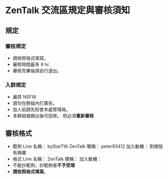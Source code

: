 # ZenTalk 交流區規定與審核須知
## 規定
### 審核規定
* 請依照格式填寫。
* 審核時間最多 8 hr.
* 審核完畢後請自行退出。
### 入群規定
* 嚴禁 NSFW.
* 請勿在群組內打廣告。
* 加人前請先知會本處管理員。
* 本群組被踢出後可回來。
  但必須**重新審核**
## 審核格式
* 範例
  Line 名稱： byStarTW
  ZenTalk 暱稱： peter93412
  加入動機： 對開發有興趣
* 格式
  Line 名稱：
  ZenTalk 暱稱：
  加入動機：
* 不能抄範例，抄範例者**不予受理**
* **請依照格式填寫**。
